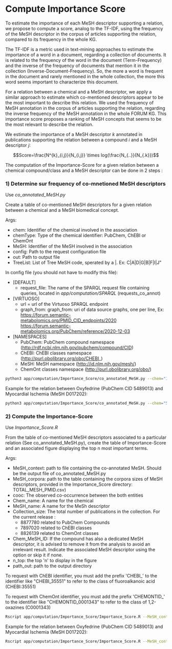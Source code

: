 # Compute Importance Score

To estimate the importance of each MeSH descriptor supporting a relation, we propose to compute a score, analog to the TF-IDF, using the frequency of the MeSH descriptor in the corpus of articles supporting the relation, compared to its frequency in the whole KG.

The TF-IDF is a metric used in text-mining approaches to estimate the importance of a word in a document, regarding a collection of documents. It is related to the frequency of the word in the document (Term-Frequency) and the inverse of the frequency of documents that mention it in the collection (Inverse-Document-Frequency). So, the more a word is frequent in the document and rarely mentioned in the whole collection, the more this word seems important to characterize this document.

For a relation between a chemical and a MeSH descriptor, we apply a similar approach to estimate which co-mentioned descriptors appear to be the most important to describe this relation. We used the frequency of MeSH annotation in the corpus of articles supporting the relation, regarding the inverse frequency of the MeSH annotation in the whole FORUM KG. This importance score proposes a ranking of MeSH concepts that seems to be the most relevant to describe the relation.

We estimate the importance of a MeSH descriptor $k$ annotated in publications supporting the relation between a compound $i$ and a MeSH descriptor $j$:

$$Score=\frac{N^{k}_{i,j}}{N_{i,j}} \times log(\frac{N_{..}}{N_{.k}})$$

The computation of the Importance-Score for a given relation between a chemical compound/class and a MeSH descriptor can be done in 2 steps :

### 1)  Determine sur frequency of co-mnetioned MeSH descriptors

Use *co_annotated_MeSH.py*

Create a table of co-mentioned MeSH descriptors for a given relation between a chemical and a MeSH biomedical concept.

Args: 

- chem: Identifier of the chemical involved in the association
- chemType: Type of the chemical identifier: PubChem, ChEBI or ChemOnt
- MeSH: Identifier of the MeSH involved in the association
- config: Path to the request configuration file
- out: Path to output file
- TreeList: List of Tree MeSH code, sperated by a |. Ex: C|A|D|G|B|F|I|J"

In config file (you should not have to modify this file): 

- [DEFAULT]
  - request_file: The name of the SPARQL request file containing queries, located in *app/computation/SPARQL* (requests_co_annot)
- [VIRTUOSO]
  - url = url of the Virtuoso SPARQL endpoint
  - graph_from: graph_from: uri of data source graphs, one per line, Ex:
    https://forum.semantic-metabolomics.org/PMID_CID_endpoints/2020
    https://forum.semantic-metabolomics.org/PubChem/reference/2020-12-03
- [NAMESPACES]
  - PubChem: PubChem compound namespace (http://rdf.ncbi.nlm.nih.gov/pubchem/compound/CID)
  - ChEBI: ChEBI classes namespace (http://purl.obolibrary.org/obo/CHEBI_)
  - MeSH: MeSH namespace (http://id.nlm.nih.gov/mesh/)
  - ChemOnt classes namespace (http://purl.obolibrary.org/obo/)

```bash
python3 app/computation/Importance_Score/co_annotated_MeSH.py --chem="IdChemical" --chemType="PubChem/ChEBI/ChemOnt" --MeSH="MeSHID" --config="path/to/config/file" --TreeList="TreeNumbers" --out="path/to/output/co_annotated_MeSH.csv"
```

Example for the relation between Oxyfedrine (PubChem CID 5489013) and Myocardial Ischemia (MeSH D017202):

```bash
python3 app/computation/Importance_Score/co_annotated_MeSH.py --chem="5489013" --chemType="PubChem" --MeSH="D017202" --config="app/computation/config/co_annotated_MeSH/request_config.ini" --TreeList="C|A|D|G|B|F|I|J" --out="out/path/CID5489013_D017202_co_annotated_MeSH.csv"
```

### 2) Compute the Importance-Score

Use *Importance_Score.R*

From the table of co-mentioned MeSH descriptors associated to a particular relation (See co_annotated_MeSH.py), create the table of Importance-Score and an associated figure displaying the top n most important terms.

Args:

- MeSH_context: path to file containing the co-annotated MeSH. Should be the output file of co_annotated_MeSH.py
- MeSH_corpora: path to the table containing the corpora sizes of MeSH descriptors, provided in the Importance_Score directory: TOTAL_MESH_PMID.csv)
- cooc: The observed co-occurrence between the both entities
- Chem_name: A name for the chemical
- MeSH_name: A name for the MeSh descriptor
- Collection_size: The total number of publications in the collection. For the current release :
  - 8877780 related to PubChem Compounds
  - 7897020 related to ChEBI classes
  - 8826139 related to ChemOnt classes
- Chem_MeSH_ID: If the compound has also a dedicated MeSH descriptor, it is advised to remove it from the analysis to avoid an irrelevant result. Indicate the associated MeSH descriptor using the option or skip it if none.
- n_top: the top 'n' to display in the figure
- path_out: path to the output directory

To request with ChEBI identifier, you must add the prefix 'CHEBI_' to the identifier like "CHEBI_35551" to refer to the class of fluoroalkanoic acid (CHEBI:35551)

To request with ChemOnt identifier, you must add the prefix 'CHEMONTID_' to the identifier like "CHEMONTID_0001343" to refer to the class of 1,2-oxazines (C0001343)

```bash
Rscript app/computation/Importance_Score/Importance_Score.R --MeSH_context="/path/to/co_annotated_MeSH.csv" --MeSH_corpora="path/to/mesh/corpora" --cooc=COOC --Chem_name="Cpd Name" --MeSH_name="MeSH Name" --Collection_size=N --Chem_MeSH_ID="ChemID" --n_top=20 --path_out="/path/out/dir"
```

Example for the relation between Oxyfedrine (PubChem CID 5489013) and Myocardial Ischemia (MeSH D017202):

```bash
Rscript app/computation/Importance_Score/Importance_Score.R --MeSH_context="/path/to/CID5489013_D017202_co_annotated_MeSH.csv" --MeSH_corpora="app/computation/Importance_Score/TOTAL_MESH_PMID.csv" --cooc=87 --Chem_name="Oxyfedrine" --MeSH_name="Myocardial Ischemia" --Collection_size=8877780 --Chem_MeSH_ID="D010099" --n_top=20 --path_out="/path/out/dir"
```